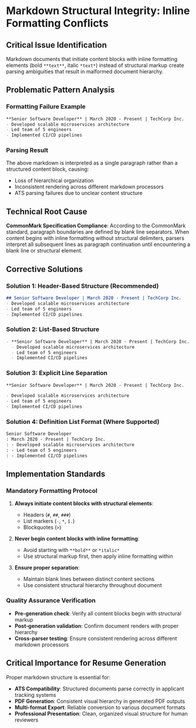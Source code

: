 # Markdown Structural Integrity: Inline Formatting Conflicts

## Critical Issue Identification
Markdown documents that initiate content blocks with inline formatting elements (bold `**text**`, italic `*text*`) instead of structural markup create parsing ambiguities that result in malformed document hierarchy.

## Problematic Pattern Analysis
### Formatting Failure Example
```markdown
**Senior Software Developer** | March 2020 - Present | TechCorp Inc.
- Developed scalable microservices architecture
- Led team of 5 engineers
- Implemented CI/CD pipelines
```

### Parsing Result
The above markdown is interpreted as a single paragraph rather than a structured content block, causing:
- Loss of hierarchical organization
- Inconsistent rendering across different markdown processors
- ATS parsing failures due to unclear content structure

## Technical Root Cause
**CommonMark Specification Compliance**: According to the CommonMark standard, paragraph boundaries are defined by blank line separators. When content begins with inline formatting without structural delimiters, parsers interpret all subsequent lines as paragraph continuation until encountering a blank line or structural element.

## Corrective Solutions

### Solution 1: Header-Based Structure (Recommended)
```markdown
## Senior Software Developer | March 2020 - Present | TechCorp Inc.
- Developed scalable microservices architecture
- Led team of 5 engineers
- Implemented CI/CD pipelines
```

### Solution 2: List-Based Structure
```markdown
- **Senior Software Developer** | March 2020 - Present | TechCorp Inc.
  - Developed scalable microservices architecture
  - Led team of 5 engineers
  - Implemented CI/CD pipelines
```

### Solution 3: Explicit Line Separation
```markdown
**Senior Software Developer** | March 2020 - Present | TechCorp Inc.

- Developed scalable microservices architecture
- Led team of 5 engineers
- Implemented CI/CD pipelines
```

### Solution 4: Definition List Format (Where Supported)
```markdown
Senior Software Developer
: March 2020 - Present | TechCorp Inc.
: - Developed scalable microservices architecture
: - Led team of 5 engineers
: - Implemented CI/CD pipelines
```

## Implementation Standards

### Mandatory Formatting Protocol
1. **Always initiate content blocks with structural elements**:
   - Headers (`#`, `##`, `###`)
   - List markers (`-`, `*`, `1.`)
   - Blockquotes (`>`)

2. **Never begin content blocks with inline formatting**:
   - Avoid starting with `**bold**` or `*italic*`
   - Use structural markup first, then apply inline formatting within

3. **Ensure proper separation**:
   - Maintain blank lines between distinct content sections
   - Use consistent structural hierarchy throughout document

### Quality Assurance Verification
- **Pre-generation check**: Verify all content blocks begin with structural markup
- **Post-generation validation**: Confirm document renders with proper hierarchy
- **Cross-parser testing**: Ensure consistent rendering across different markdown processors

## Critical Importance for Resume Generation
Proper markdown structure is essential for:
- **ATS Compatibility**: Structured documents parse correctly in applicant tracking systems
- **PDF Generation**: Consistent visual hierarchy in generated PDF outputs
- **Multi-format Export**: Reliable conversion to various document formats
- **Professional Presentation**: Clean, organized visual structure for human reviewers